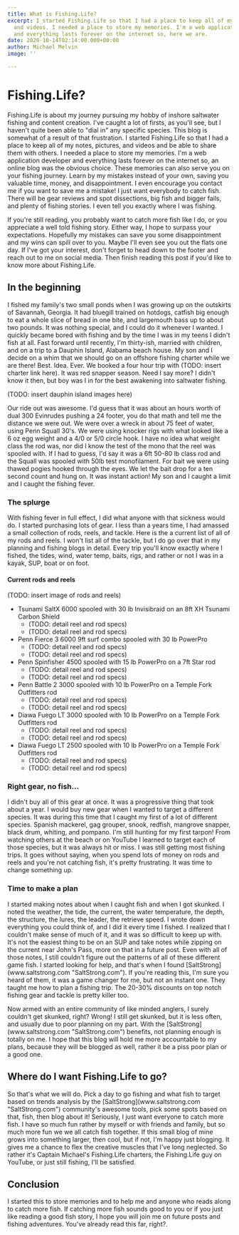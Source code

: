 ```yaml
---
title: What is Fishing.Life?
excerpt: I started Fishing.Life so that I had a place to keep all of my notes, pictures,
  and videos. I needed a place to store my memories. I'm a web application developer
  and everything lasts forever on the internet so, here we are.
date: 2020-10-14T02:14:00.000+00:00
author: Michael Melvin
image: ''

---
```

# Fishing.Life?

<p>Fishing.Life is about my journey pursuing my hobby of inshore saltwater fishing and content creation. I've caught a lot of firsts, as you'll see, but I haven't quite been able to "dial in" any specific species. This blog is somewhat of a result of that frustration. I started Fishing.Life so that I had a place to keep all of my notes, pictures, and videos and be able to share them with others. I needed a place to store my memories. I'm a web application developer and everything lasts forever on the internet so, an online blog was the obvious choice. These memories can also serve you on your fishing journey. Learn by my mistakes instead of your own, saving you valuable time, money, and disappointment. I even encourage you contact me if you want to save me a mistake! I just want everybody to catch fish. There will be gear reviews and spot dissections, big fish and bigger fails, and plenty of fishing stories. I even tell you exactly where I was fishing.</p>

<p>If you're still reading, you probably want to catch more fish like I do, or you appreciate a well told fishing story. Either way, I hope to surpass your expectations. Hopefully my mistakes can save you some disappointment and my wins can spill over to you. Maybe I'll even see you out the flats one day. If I've got your interest, don't forget to head down to the footer and reach out to me on social media. Then finish reading this post if you'd like to know more about Fishing.Life.</p>

## In the beginning

<p>I fished my family's two small ponds when I was growing up on the outskirts of Savannah, Georgia. It had bluegill trained on hotdogs, catfish big enough to eat a whole slice of bread in one bite, and largemouth bass up to about two pounds. It was nothing special, and I could do it whenever I wanted. I quickly became bored with fishing and by the time I was in my teens I didn't fish at all. Fast forward until recently, I'm thirty-ish, married with children, and on a trip to a Dauphin Island, Alabama beach house. My son and I decide on a whim that we should go on an offshore fishing charter while we are there! Best. Idea. Ever. We booked a four hour trip with (TODO: insert charter link here). It was red snapper season. Need I say more? I didn't know it then, but boy was I in for the best awakening into saltwater fishing.</p>

(TODO: insert dauphin island images here)

<p>Our ride out was awesome. I'd guess that it was about an hours worth of dual 300 Evinrudes pushing a 24 footer, you do that math and tell me the distance we were out. We were over a wreck in about 75 feet of water, using Penn Squall 30's. We were using knocker rigs with what looked like a 6 oz egg weight and a 4/0 or 5/0 circle hook. I have no idea what weight class the rod was, nor did I know the test of the mono that the reel was spooled with. If I had to guess, I'd say it was a 6ft 50-80 lb class rod and the Squall was spooled with 50lb test monofilament. For bait we were using thawed pogies hooked through the eyes. We let the bait drop for a ten second count and hung on. It was instant action! My son and I caught a limit and I caught the fishing fever.</p>

### The splurge

<p>With fishing fever in full effect, I did what anyone with that sickness would do. I started purchasing lots of gear. I less than a years time, I had amassed a small collection of rods, reels, and tackle. Here is the a current list of all of my rods and reels. I won't list all of the tackle, but I do go over that in my planning and fishing blogs in detail. Every trip you'll know exactly where I fished, the tides, wind, water temp, baits, rigs, and rather or not I was in a kayak, SUP, boat or on foot.</p>

#### Current rods and reels

(TODO: insert image of rods and reels)

* Tsunami SaltX 6000 spooled with 30 lb Invisibraid on an 8ft XH Tsunami Carbon Shield
  * (TODO: detail reel and rod specs)
  * (TODO: detail reel and rod specs)
* Penn Fierce 3 6000 9ft surf combo spooled with 30 lb PowerPro
  * (TODO: detail reel and rod specs)
  * (TODO: detail reel and rod specs)
* Penn Spinfisher 4500 spooled with 15 lb PowerPro on a 7ft Star rod
  * (TODO: detail reel and rod specs)
  * (TODO: detail reel and rod specs)
* Penn Battle 2 3000 spooled with 10 lb PowerPro on a Temple Fork Outfitters rod
  * (TODO: detail reel and rod specs)
  * (TODO: detail reel and rod specs)
* Diawa Fuego LT 3000 spooled with 10 lb PowerPro on a Temple Fork Outfitters rod
  * (TODO: detail reel and rod specs)
  * (TODO: detail reel and rod specs)
* Diawa Fuego LT 2500 spooled with 10 lb PowerPro on a Temple Fork Outfitters rod
  * (TODO: detail reel and rod specs)
  * (TODO: detail reel and rod specs)

### Right gear, no fish...

<p>I didn't buy all of this gear at once. It was a progressive thing that took about a year. I would buy new gear when I wanted to target a different species. It was during this time that I caught my first of a lot of different species. Spanish mackerel, gag grouper, snook, redfish, mangrove snapper, black drum, whiting, and pompano. I'm still hunting for my first tarpon! From watching others at the beach or on YouTube I learned to target each of those species, but it was always hit or miss. I was still getting most fishing trips. It goes without saying, when you spend lots of money on rods and reels and you're not catching fish, it's pretty frustrating. It was time to change something up.</p>

### Time to make a plan

<p>I started making notes about when I caught fish and when I got skunked. I noted the weather, the tide, the current, the water temperature, the depth, the structure, the lures, the leader, the retrieve speed. I wrote down everything you could think of, and I did it every time I fished. I realized that I couldn't make sense of much of it, and it was so difficult to keep up with. It's not the easiest thing to be on an SUP and take notes while zipping on the current near John's Pass, more on that in a future post. Even with all of those notes, I still couldn't figure out the patterns of all of these different game fish. I started looking for help, and that's when I found [SaltStrong](www.saltstrong.com "SaltStrong.com"). If you're reading this, I'm sure you heard of them, it was a game changer for me, but not an instant one. They taught me how to plan a fishing trip. The 20-30% discounts on top notch fishing gear and tackle is pretty killer too.</p>

<p>Now armed with an entire community of like minded anglers, I surely couldn't get skunked, right? Wrong! I still get skunked, but it is less often, and usually due to poor planning on my part. With the [SaltStrong](www.saltstrong.com "SaltStrong.com") benefits, not planning enough is totally on me. I hope that this blog will hold me more accountable to my plans, because they will be blogged as well, rather it be a piss poor plan or a good one.</p>

## Where do I want Fishing.Life to go?

<p>So that's what we will do. Pick a day to go fishing and what fish to target based on trends analysis by the [SaltStrong](www.saltstrong.com "SaltStrong.com") community's awesome tools, pick some spots based on that, fish, then blog about it! Seriously, I just want everyone to catch more fish. I have so much fun rather by myself or with friends and family, but so much more fun we we all catch fish together. If this small blog of mine grows into something larger, then cool, but if not, I'm happy just blogging. It gives me a chance to flex the creative muscles that I've long neglected. So rather it's Captain Michael's Fishing.Life charters, the Fishing.Life guy on YouTube, or just still fishing, I'll be satisfied.</p>

## Conclusion

<p>I started this to store memories and to help me and anyone who reads along to catch more fish. If catching more fish sounds good to you or if you just like reading a good fish story, I hope you will join me on future posts and fishing adventures. You've already read this far, right?.</p>